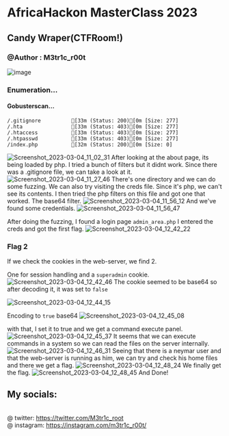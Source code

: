 # AfricaHackon MasterClass 2023
## Candy Wraper(CTFRoom!)
### @Author : M3tr1c_r00t
![image](https://user-images.githubusercontent.com/99975622/222982585-bb1bec1f-823c-4d7b-acd9-0359c49c213a.png)
### Enumeration...
#### Gobusterscan...
```
/.gitignore          [33m (Status: 200)[0m [Size: 277]
/.hta                [33m (Status: 403)[0m [Size: 277]
/.htaccess           [33m (Status: 403)[0m [Size: 277]
/.htpasswd           [33m (Status: 403)[0m [Size: 277]
/index.php           [32m (Status: 200)[0m [Size: 0]
```
![Screenshot_2023-03-04_11_02_31](https://user-images.githubusercontent.com/99975622/222982766-b2a1f048-2c0f-4a87-8002-245e2f099f28.png)
After looking at the about page, its being loaded by php. I tried a bunch of filters but it didnt work.
Since there was a .gitignore file, we can take a look at it.
![Screenshot_2023-03-04_11_27_46](https://user-images.githubusercontent.com/99975622/222982947-2c81f378-7bd6-421d-940a-e58604877b6c.png)
There's one directory and we can do some fuzzing.
We can also try visiting the creds file.
Since it's php, we can't see its contents. I then tried the php filters on this file and got one that worked. The base64 filter.
![Screenshot_2023-03-04_11_56_12](https://user-images.githubusercontent.com/99975622/222983265-2ef772d2-5710-4e4a-94a0-feba0c817678.png)
And we've found some credentials.
![Screenshot_2023-03-04_11_56_47](https://user-images.githubusercontent.com/99975622/222983305-8c53eb8c-1fa0-4b4a-884c-2a87b01aa464.png)

After doing the fuzzing, I found a login page ```admin_area.php```
I entered the creds and got the first flag.
![Screenshot_2023-03-04_12_42_22](https://user-images.githubusercontent.com/99975622/222983401-84665a98-664c-42cd-867a-66b8f8ae653c.png)

### Flag 2
If we check the cookies in the web-server, we find 2.

One for session handling and a ```superadmin``` cookie.
![Screenshot_2023-03-04_12_42_46](https://user-images.githubusercontent.com/99975622/222983570-42ff52ad-967d-48dc-9f07-7c20c4b2c355.png)
The cookie seemed to be base64 so after decoding it, it was set to ```false```

![Screenshot_2023-03-04_12_44_15](https://user-images.githubusercontent.com/99975622/222983620-54ac37e4-235c-4897-b704-770810bfa872.png)

Encoding to ```true``` base64
![Screenshot_2023-03-04_12_45_08](https://user-images.githubusercontent.com/99975622/222983686-c911ee64-e877-4fa0-b132-4e2eb8c28c0b.png)

with that, I set it to true and we get a command execute panel.
![Screenshot_2023-03-04_12_45_37](https://user-images.githubusercontent.com/99975622/222983726-8be890c8-62cc-4d98-a3bf-350a0c1f5231.png)
It seems that we can execute commands in a system so we can read the files on the server internally.
![Screenshot_2023-03-04_12_46_31](https://user-images.githubusercontent.com/99975622/222983798-61dd4982-6a77-4748-9dcf-5d7ea9df431e.png)
Seeing that there is a neymar user and that the web-server is running as him, we can try and check his home files and there we get a flag.
![Screenshot_2023-03-04_12_48_24](https://user-images.githubusercontent.com/99975622/222983842-1f9a8eb0-898e-4ab2-bb8d-8dd6187f348f.png)
We finally get the flag.
![Screenshot_2023-03-04_12_48_45](https://user-images.githubusercontent.com/99975622/222983888-63ae3d11-6a56-4d63-8dc0-8d5c174c2999.png)
And Done!
## My socials:
<br>@ twitter: https://twitter.com/M3tr1c_root
<br>@ instagram: https://instagram.com/m3tr1c_r00t/
 
